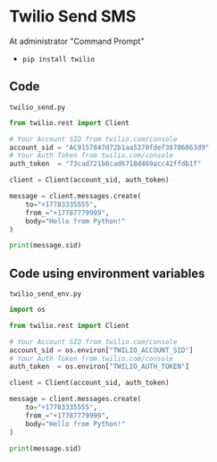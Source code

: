 # Twilio Send SMS

At administrator "Command Prompt"
- `pip install twilio`

## Code

`twilio_send.py`

```python
from twilio.rest import Client

# Your Account SID from twilio.com/console
account_sid = "AC9157847d72b1aa5370fdef36786863d9"
# Your Auth Token from twilio.com/console
auth_token  = "73cad721b8cad6718d469acc42ffdb1f"

client = Client(account_sid, auth_token)

message = client.messages.create(
    to="+17783335555", 
    from_="+17787779999",
    body="Hello from Python!"
)

print(message.sid)

```

## Code using environment variables

`twilio_send_env.py`

```python
import os

from twilio.rest import Client

# Your Account SID from twilio.com/console
account_sid = os.environ["TWILIO_ACCOUNT_SID"]
# Your Auth Token from twilio.com/console
auth_token  = os.environ["TWILIO_AUTH_TOKEN"]

client = Client(account_sid, auth_token)

message = client.messages.create(
    to="+17783335555", 
    from_="+17787779999",
    body="Hello from Python!"
)

print(message.sid)

```
